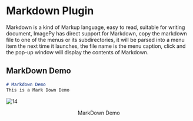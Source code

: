 # Markdown Plugin

Markdown is a kind of Markup language, easy to read, suitable for writing document, ImagePy has direct support for Markdown, copy the markdown file to one of the menus or its subdirectories, it will be parsed into a menu item the next time it launches, the file name is the menu caption, click and the pop-up window will display the contents of Markdown.

## MarkDown Demo

```markdown
# Markdown Demo
This is a Mark Down Demo
```
![14](http://idoc.imagepy.org/demoplugin/05.png)

<div align=center>MarkDown Demo</div><br>
